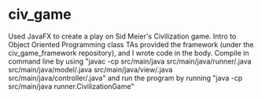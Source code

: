 # civ_game
Used JavaFX to create a play on Sid Meier's Civilization game. Intro to Object Oriented Programming class TAs provided the framework (under the civ_game_framework repository), and I wrote code in the body. Compile in command line by using "javac -cp src/main/java src/main/java/runner/.java src/main/java/model/.java src/main/java/view/.java src/main/java/controller/.java" and run the program by running "java -cp src/main/java runner.CivilizationGame"
